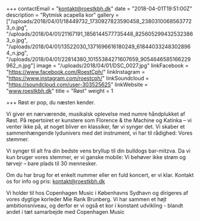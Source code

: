 +++
contactEmail = "kontakt@roestkbh.dk"
date = "2018-04-01T19:51:00Z"
description = "Rytmisk acapella kor"
gallery = ["/uploads/2018/04/01/18449732_1730927823590458_23803100685637723_o.jpg", "/uploads/2018/04/01/21167191_1856144577735448_8256052994325323863_o.jpg", "/uploads/2018/04/01/13522030_1371696616180249_618440332483028964_n.jpg", "/uploads/2018/04/01/22814380_10155384271607659_9054646585166229962_n.jpg"]
image = "/uploads/2018/04/01/DSC_0027.jpg"
linkFacebook = "https://www.facebook.com/RoestCph/"
linkInstagram = "https://www.instagram.com/roestcph/"
linkSoundcloud = "https://soundcloud.com/user-303525625"
linkWebsite = "www.roestkbh.dk"
title = "Røst"
weight = 1

+++
Røst er pop, du næsten kender.  
   
Vi giver en nærværende, musikalsk  oplevelse med numre håndplukket af Røst. På repertoiret er kunstere som  Florence & the Machine og Katinka – vi venter ikke på, at noget  bliver en klassiker, før vi synger det. Vi skaber et sammenhængende  lydunivers med det instrument, vi har til rådighed: Vores stemmer.   
   
Vi synger til alt fra din bedste vens bryllup til din bulldogs bar-mitzva. Da vi kun bruger vores stemmer, er vi ganske mobile: Vi  behøver ikke strøm og tørvejr – bare plads til 30 mennesker.   
   
Om du har brug for et enkelt nummer eller en fuld koncert, er vi klar. Kontakt os for info og pris: kontakt@roestkbh.dk  
   
Vi holder til hos Copenhagen Music i Københavns Sydhavn og dirigeres af vores dygtige korleder Mie Rank Brunberg. Vi har sammen et højt ambitionsniveau, og derfor er vi  også et kor i konstant udvikling - blandt andet i tæt samarbejde med  Copenhagen Music  